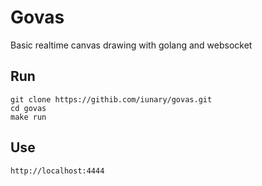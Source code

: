 # Govas

Basic realtime canvas drawing with golang and websocket

## Run

```
git clone https://githib.com/iunary/govas.git
cd govas
make run
```

## Use

```
http://localhost:4444
```
